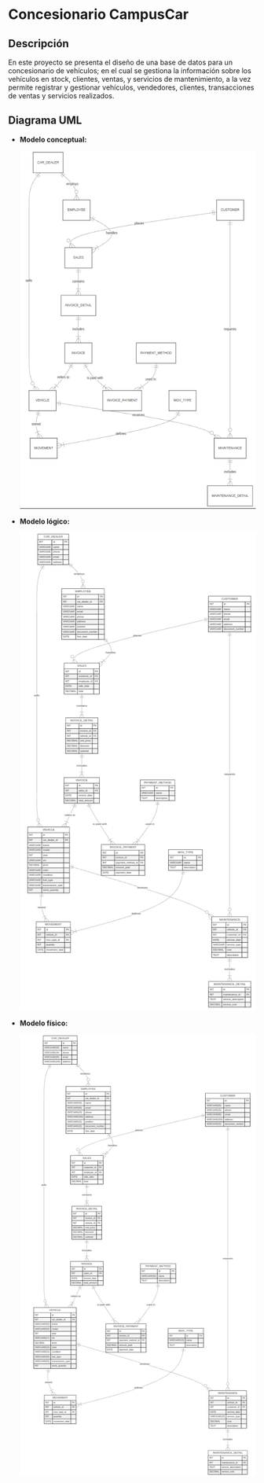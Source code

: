 # Concesionario CampusCar

## Descripción

En este proyecto se presenta el diseño de una base de datos para un concesionario de vehículos; en el cual se gestiona la información sobre los vehículos en stock, clientes, ventas, y servicios de mantenimiento, a la vez permite registrar y gestionar vehículos, vendedores, clientes, transacciones de ventas y servicios realizados. 

## Diagrama UML

- **Modelo conceptual:**

    ![alt text](image.png)
- **Modelo lógico:**

    ![alt text](image-2.png)

- **Modelo físico:**

    ![alt text](image-1.png)